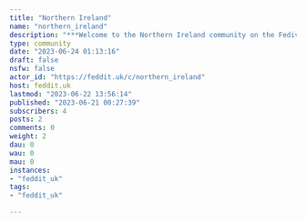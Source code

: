 ```yaml
---
title: "Northern Ireland" 
name: "northern_ireland"
description: "***Welcome to the Northern Ireland community on the FediverseFáilte roimh phobal Thuaisceart Éireann ar an FediverseFair fa ye tae the Norlin Airlann commonitie on tha Fediverse***A place to discuss and talk about Northern Ireland, a constituent country of the United KingdomRules:No political extremismNo hateAll political debate must be constructive and in good faithLearn who my da is"
type: community
date: "2023-06-24 01:13:16"
draft: false
nsfw: false
actor_id: "https://feddit.uk/c/northern_ireland"
host: feddit.uk
lastmod: "2023-06-22 13:56:14"
published: "2023-06-21 00:27:39"
subscribers: 4
posts: 2
comments: 0
weight: 2
dau: 0
wau: 0
mau: 0
instances:
- "feddit_uk"
tags: 
- "feddit_uk"

---
```

